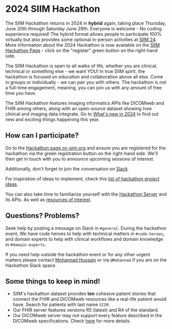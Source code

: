# 2024 SIIM Hackathon
The SIIM Hackathon returns in 2024 in **hybrid** again, taking place Thursday, June 20th through Saturday June 29th. Everyone is welcome - No coding experience required! The hybrid format allows people to participate 100% virtually but also provides some optional in-person activities at [SIIM 24](https://annualmeeting.siim.org/). More information about the 2024 Hackathon is now available on the [SIIM Hackathon Page](https://siim.org/learning-events/events/hackathon/) - click on the "register" green button on the right-hand side.


The SIIM Hackathon is open to all walks of life, whether you are clinical, technical or something else - we want YOU! In true SIIM spirit, the hackathon is focused on education and collaboration above all else. Come in groups or individually - we can pair you with others. The hackathon is not a full-time engagement, meaning, you can join us with any amount of free time you have.

The SIIM Hackathon features imaging informatics APIs like DICOMweb and FHIR among others, along with an open-source dataset showing how clinical and imaging data integrate. Go to [What's new in 2024](../whats-new/2024.md) to find out new and exciting things happening this year.

## How can I participate?

Go to the [Hackathon page on siim.org](https://siim.org/learning-events/events/hackathon/) and ensure you are registered for the hackathon via the green registration button on the right-hand side. We'll then get in touch with you to announce upcoming sessions of interest.

Additionally, don't forget to join the conversation on [Slack](https://join.slack.com/t/siimhackathon/shared_invite/zt-mkk0yn2e-KUqOLi6ETBUQmOffxmcQxA). 

For inspiration of ideas to implement, check this [list of hackathon project ideas](https://docs.google.com/spreadsheets/d/160Ph4t0BxKb1L-Mv_Bq7867yHEXonBxrslgUf-EixmY/edit?usp=sharing).

You can also take time to familiarize yourself with the [Hackathon Server](./hackathon-server.md) and its APIs. As well as [resources of interest](../apis/other-apis-and-standards.md).


## Questions? Problems?
Seek help by posting a message on Slack in `#general`. During the hackathon event, We have code heroes to help with technical matters in `#code-heroes`, and domain experts to help with clinical workflows and domain knowledge in `#domain-experts`.

If you need help outside the hackathon event or for any other urgent matters please contact [Mohannad Hussain](https://github.com/mohannadhussain) or via `@Mohannad` if you are on the Hackathon Slack space.

## Some things to keep in mind!
* SIIM's hackathon dataset provides **ten** cohesive patient stories that connect the FHIR and DICOMweb resources like a real-life patient would have. Search for patients with last name `SIIM`.
*  Our FHIR server features versions R5 (latest) and R4 of the standard.
* Our DICOMweb server may not support every feature described in the DICOMweb specifications. Check [here](https://hg.orthanc-server.com/orthanc-dicomweb/file/tip/Status.txt) for more details.
